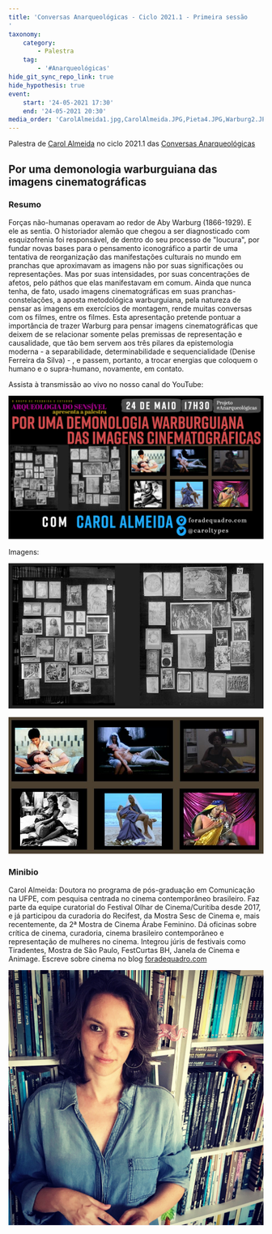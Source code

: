 ```yaml
---
title: 'Conversas Anarqueológicas - Ciclo 2021.1 - Primeira sessão
'
taxonomy:
    category:
        - Palestra
    tag:
        - '#Anarqueológicas'
hide_git_sync_repo_link: true
hide_hypothesis: true
event:
    start: '24-05-2021 17:30'
    end: '24-05-2021 20:30'
media_order: 'CarolAlmeida1.jpg,CarolAlmeida.JPG,Pieta4.JPG,Warburg2.JPG'
---
```


Palestra de [Carol Almeida](http://foradequadro.com/) no ciclo 2021.1 das [Conversas Anarqueológicas](http://arqueologiadosensivel.ufba.br/projetos/extensao/anarqueologicas)

## Por uma demonologia warburguiana das imagens cinematográficas

### Resumo

Forças não-humanas operavam ao redor de Aby Warburg (1866-1929). E ele as sentia. O historiador alemão que chegou a ser diagnosticado com esquizofrenia foi responsável, de dentro do seu processo de "loucura", por fundar novas bases para o pensamento iconográfico a partir de uma tentativa de reorganização das manifestações culturais no mundo em pranchas que aproximavam as imagens não por suas significações ou representações. Mas por suas intensidades, por suas concentrações de afetos, pelo páthos que elas manifestavam em comum. Ainda que nunca tenha, de fato, usado imagens cinematográficas em suas pranchas-constelações, a aposta metodológica warburguiana, pela natureza de pensar as imagens em exercícios de montagem, rende muitas conversas com os filmes, entre os filmes. Esta apresentação pretende pontuar a importância de trazer Warburg para pensar imagens cinematográficas que deixem de se relacionar somente pelas premissas de representação e causalidade, que tão bem servem aos três pilares da epistemologia moderna - a separabilidade, determinabilidade e sequencialidade (Denise Ferreira da Silva) - , e passem, portanto, a trocar energias que coloquem o humano e o supra-humano, novamente, em contato.

Assista à transmissão ao vivo no nosso canal do YouTube:

[![Imagem destacada do vídeo da transmissão ao vivo no YouTube](YouTubeCarolAlmeida.jpg "Imagem destacada do vídeo da transmissão ao vivo no YouTube")](https://www.youtube.com/watch?v=yUwgjHqsi6w)

Imagens:

![Warburg](Warburg2.JPG "Imagem de uma das pranchas do Atlas Mnemosyne, de Aby Warburg")

![Pieta](Pieta4.JPG "Um exercício de atlas com imagens cinematográficas")

### Minibio

Carol Almeida: Doutora no programa de pós-graduação em Comunicação na UFPE, com pesquisa centrada no cinema contemporâneo brasileiro. Faz parte da equipe curatorial do Festival Olhar de Cinema/Curitiba desde 2017, e já participou da curadoria do Recifest, da Mostra Sesc de Cinema e, mais recentemente, da 2ª Mostra de Cinema Árabe Feminino. Dá oficinas sobre crítica de cinema, curadoria, cinema brasileiro contemporâneo e representação de mulheres no cinema. Integrou júris de festivais como Tiradentes, Mostra de São Paulo, FestCurtas BH, Janela de Cinema e Animage. Escreve sobre cinema no blog [foradequadro.com](http://foradequadro.com/)

![CarolAlmeida](CarolAlmeida.JPG "CarolAlmeida")